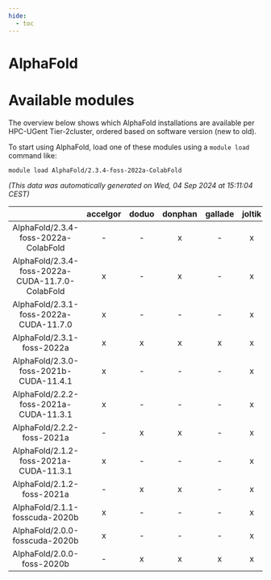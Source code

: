 ```yaml
---
hide:
  - toc
---
```


AlphaFold
=========

# Available modules


The overview below shows which AlphaFold installations are available per HPC-UGent Tier-2cluster, ordered based on software version (new to old).

To start using AlphaFold, load one of these modules using a `module load` command like:

```shell
module load AlphaFold/2.3.4-foss-2022a-ColabFold
```

*(This data was automatically generated on Wed, 04 Sep 2024 at 15:11:04 CEST)*  

| |accelgor|doduo|donphan|gallade|joltik|shinx|skitty|
| :---: | :---: | :---: | :---: | :---: | :---: | :---: | :---: |
|AlphaFold/2.3.4-foss-2022a-ColabFold|-|-|x|-|x|-|-|
|AlphaFold/2.3.4-foss-2022a-CUDA-11.7.0-ColabFold|x|-|x|-|x|-|-|
|AlphaFold/2.3.1-foss-2022a-CUDA-11.7.0|x|-|-|-|x|-|-|
|AlphaFold/2.3.1-foss-2022a|x|x|x|x|x|-|x|
|AlphaFold/2.3.0-foss-2021b-CUDA-11.4.1|x|-|-|-|x|-|-|
|AlphaFold/2.2.2-foss-2021a-CUDA-11.3.1|x|-|-|-|x|-|-|
|AlphaFold/2.2.2-foss-2021a|-|x|x|-|x|-|x|
|AlphaFold/2.1.2-foss-2021a-CUDA-11.3.1|x|-|-|-|x|-|-|
|AlphaFold/2.1.2-foss-2021a|-|x|x|-|x|-|x|
|AlphaFold/2.1.1-fosscuda-2020b|x|-|-|-|x|-|-|
|AlphaFold/2.0.0-fosscuda-2020b|x|-|-|-|x|-|-|
|AlphaFold/2.0.0-foss-2020b|-|x|x|x|x|-|x|
